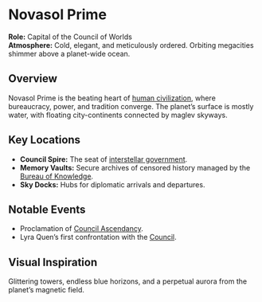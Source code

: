 # Novasol Prime

**Role:** Capital of the Council of Worlds  
**Atmosphere:** Cold, elegant, and meticulously ordered. Orbiting megacities shimmer above a planet-wide ocean.

## Overview
Novasol Prime is the beating heart of [human civilization](/docs/factions/council.md), where bureaucracy, power, and tradition converge. The planet’s surface is mostly water, with floating city-continents connected by maglev skyways.

## Key Locations
- **Council Spire:** The seat of [interstellar government](/docs/factions/council.md).
- **Memory Vaults:** Secure archives of censored history managed by the [Bureau of Knowledge](/docs/factions/bureau-of-knowledge.md).
- **Sky Docks:** Hubs for diplomatic arrivals and departures.

## Notable Events
- Proclamation of [Council Ascendancy](/docs/events/proclamation-of-ascendancy.md).
- Lyra Quen’s first confrontation with the [Council](/docs/factions/council.md).

## Visual Inspiration
Glittering towers, endless blue horizons, and a perpetual aurora from the planet’s magnetic field.